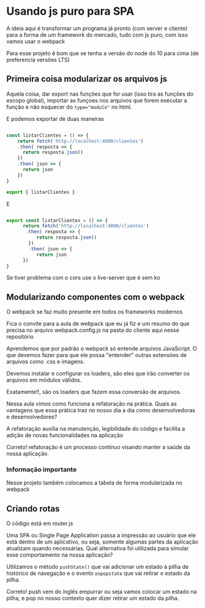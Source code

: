# Usando js puro para SPA

A ideia aqui é transformar um programa já pronto (com server e cliente) para a forma de um framework do mercado, tudo com js puro, com isso vamos usar o webpack

Para esse projeto é bom que se tenha a versão do node do 10 para cima (de preferencia versões LTS)

## Primeira coisa modularizar os arquivos js

Aquela coisa, dar export nas funções que for usar (isso tira as funções do escopo global), importar as funçoes nos arquivos que forem executar a função e não esquecer do `type="module"` no html.

E podemos exportar de duas maneiras

```js

const listarClientes = () => {
    return fetch('http://localhost:4000/clientes')
    .then( resposta => {
      return resposta.json()
    })
    .then( json => {
      return json
    })
}

export { listarClientes }
```

E

```js

export const listarClientes = () => {
      return fetch('http://localhost:4000/clientes')
       .then( resposta => {
           return resposta.json()
        })
        .then( json => {
           return json
      })
}
```

Se tiver problema com o cors use o live-server que é sem ko

## Modularizando componentes com o webpack

O webpack se faz muito presente em todos os frameworks modernos

Fica o convite para a aula de webpack que eu já fiz e um resumo do que precisa no arquivo webpack.config.js na pasta do cliente aqui nesse repositório

Aprendemos que por padrão o webpack só entende arquivos JavaScript. O que devemos fazer para que ele possa "entender" outras extensões de arquivos como .css e imagens.

Devemos instalar e configurar os loaders, são eles que irão converter os arquivos em módulos válidos.

Exatamente!!, são os loaders que fazem essa conversão de arquivos.

Nessa aula vimos como funciona a refatoração na prática. Quais as vantagens que essa prática traz no nosso dia a dia como desenvolvedoras e desenvolvedores?

A refatoração auxilia na manutenção, legibilidade do código e facilita a adição de novas funcionalidades na aplicação

Correto! refatoração é um processo contínuo visando manter a saúde da nossa aplicação.

### Informação importante

Nesse projeto também colocamos a tabela de forma modularizada no webpack

## Criando rotas

O código está em router.js

Uma SPA ou Single Page Application passa a impressão ao usuário que ele está dentro de um aplicativo, ou seja, somente algumas partes da aplicação atualizam quando necessárias. Qual alternativa foi utilizada para simular esse comportamento na nossa aplicação?

Utilizamos o método `pushState()` que vai adicionar um estado à pilha de histórico de navegação e o evento `onpopstate` que vai retirar o estado da pilha.

Correto! push vem do inglês empurrar ou seja vamos colocar um estado na pilha, e pop no nosso contexto quer dizer retirar um estado da pilha.
